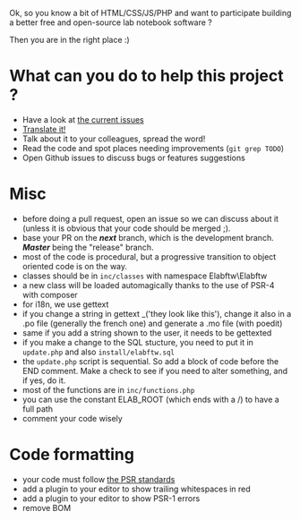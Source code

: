 Ok, so you know a bit of HTML/CSS/JS/PHP and want to participate building a better free and open-source lab notebook software ?

Then you are in the right place :)


# What can you do to help this project ?
* Have a look at [the current issues](https://github.com/elabftw/elabftw/issues)
* [Translate it!](https://github.com/elabftw/elabftw/wiki/Contributing#translating-i18n)
* Talk about it to your colleagues, spread the word!
* Read the code and spot places needing improvements (`git grep TODO`)
* Open Github issues to discuss bugs or features suggestions

# Misc
- before doing a pull request, open an issue so we can discuss about it (unless it is obvious that your code should be merged ;).
- base your PR on the ***next*** branch, which is the development branch. ***Master*** being the "release" branch.
- most of the code is procedural, but a progressive transition to object oriented code is on the way.
- classes should be in `inc/classes` with namespace Elabftw\Elabftw
- a new class will be loaded automagically thanks to the use of PSR-4 with composer
- for i18n, we use gettext
- if you change a string in gettext _('they look like this'), change it also in a .po file (generally the french one) and generate a .mo file (with poedit)
- same if you add a string shown to the user, it needs to be gettexted
- if you make a change to the SQL stucture, you need to put it in `update.php` and also `install/elabftw.sql`
- the `update.php` script is sequential. So add a block of code before the END comment. Make a check to see if you need to alter something,
and if yes, do it.
- most of the functions are in `inc/functions.php`
- you can use the constant ELAB_ROOT (which ends with a /) to have a full path
- comment your code wisely

# Code formatting
- your code must follow [the PSR standards](https://github.com/php-fig/fig-standards/blob/master/accepted/PSR-1-basic-coding-standard.md)
- add a plugin to your editor to show trailing whitespaces in red
- add a plugin to your editor to show PSR-1 errors
- remove BOM
